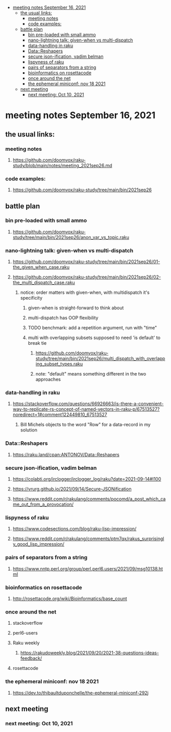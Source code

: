 - [meeting notes September 16, 2021](#org4f15ddd)
  - [the usual links:](#org9403c0f)
    - [meeting notes](#orgd904f9b)
    - [code examples:](#org8d51511)
  - [battle plan](#orgd480aca)
    - [bin pre-loaded with small ammo](#orgaba018b)
    - [nano-lightning talk: given-when vs multi-dispatch](#org7b80541)
    - [data-handling in raku](#orga71caa2)
    - [Data::Reshapers](#org5d1d3f8)
    - [secure json-ification, vadim belman](#org5858c98)
    - [lispyness of raku](#org9d1afdf)
    - [pairs of separators from a string](#org803e671)
    - [bioinformatics on rosettacode](#orga68387e)
    - [once around the net](#orgf105aaa)
    - [the ephemeral miniconf: nov 18 2021](#orgc0b1537)
  - [next meeting](#org01ebe94)
    - [next meeting: Oct 10, 2021](#org7a2ba97)


<a id="org4f15ddd"></a>

# meeting notes September 16, 2021


<a id="org9403c0f"></a>

## the usual links:


<a id="orgd904f9b"></a>

### meeting notes

1.  <https://github.com/doomvox/raku-study/blob/main/notes/meeting_2021sep26.md>


<a id="org8d51511"></a>

### code examples:

1.  <https://github.com/doomvox/raku-study/tree/main/bin/2021sep26>


<a id="orgd480aca"></a>

## battle plan


<a id="orgaba018b"></a>

### bin pre-loaded with small ammo

1.  <https://github.com/doomvox/raku-study/tree/main/bin/2021sep26/anon_var_vs_topic.raku>


<a id="org7b80541"></a>

### nano-lightning talk: given-when vs multi-dispatch

1.  <https://github.com/doomvox/raku-study/tree/main/bin/2021sep26/01-the_given_when_case.raku>

2.  <https://github.com/doomvox/raku-study/tree/main/bin/2021sep26/02-the_multi_dispatch_case.raku>

    1.  notice: order matters with given-when, with multidispatch it's specificity
    
        1.  given-when is straight-forward to think about
        
        2.  multi-dispatch has OOP flexibility
        
        3.  TODO benchmark: add a repetition argument, run with "time"
        
        4.  multi with overlapping subsets supposed to need 'is default' to break tie
        
            1.  <https://github.com/doomvox/raku-study/tree/main/bin/2021sep26/multi_dispatch_with_overlapping_subset_types.raku>
            
            2.  note: "default" means something different in the two approaches


<a id="orga71caa2"></a>

### data-handling in raku

1.  <https://stackoverflow.com/questions/66926663/is-there-a-convenient-way-to-replicate-rs-concept-of-named-vectors-in-raku-p/67513527?noredirect=1#comment122449810_67513527>

    1.  Bill Michels objects to the word "Row" for a data-record in my solution


<a id="org5d1d3f8"></a>

### Data::Reshapers

1.  <https://raku.land/cpan:ANTONOV/Data::Reshapers>


<a id="org5858c98"></a>

### secure json-ification, vadim belman

1.  <https://colabti.org/irclogger/irclogger_log/raku?date=2021-09-14#l100>

2.  <https://vrurg.github.io/2021/09/14/Secure-JSONification>

3.  <https://www.reddit.com/r/rakulang/comments/pocomd/a_post_which_came_out_from_a_provocation/>


<a id="org9d1afdf"></a>

### lispyness of raku

1.  <https://www.codesections.com/blog/raku-lisp-impression/>

2.  <https://www.reddit.com/r/rakulang/comments/ptm7qx/rakus_surprisingly_good_lisp_impression/>


<a id="org803e671"></a>

### pairs of separators from a string

1.  <https://www.nntp.perl.org/group/perl.perl6.users/2021/09/msg10138.html>


<a id="orga68387e"></a>

### bioinformatics on rosettacode

1.  <http://rosettacode.org/wiki/Bioinformatics/base_count>


<a id="orgf105aaa"></a>

### once around the net

1.  stackoverflow

2.  perl6-users

3.  Raku weekly

    1.  <https://rakudoweekly.blog/2021/09/20/2021-38-questions-ideas-feedback/>

4.  rosettacode


<a id="orgc0b1537"></a>

### the ephemeral miniconf: nov 18 2021

1.  <https://dev.to/thibaultduponchelle/the-ephemeral-miniconf-292j>


<a id="org01ebe94"></a>

## next meeting


<a id="org7a2ba97"></a>

### next meeting: Oct 10, 2021
